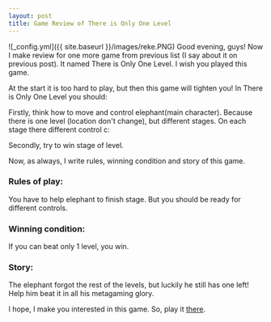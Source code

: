 ```yaml
---
layout: post
title: Game Review of There is Only One Level
---
```

![_config.yml]({{ site.baseurl }}/images/reke.PNG)
Good evening, guys! Now I make review for one more game from previous list (I say about it on previous post). It named There is Only One Level. I wish you played this game. 

At the start it is too hard to play, but then this game will tighten you! In There is Only One Level you should:

Firstly, think how to move and control elephant(main character). Because there is one level (location don't change), but different stages. On each stage there different control c:

Secondly, try to win stage of level.

Now, as always, I write rules, winning condition and story of this game.

### Rules of play:

You have to help elephant to finish stage. But you should be ready for different controls.

### Winning condition:

If you can beat only 1 level, you win.

### Story:

The elephant forgot the rest of the levels, but luckily he still has one left! Help him beat it in all his metagaming glory. 

I hope, I make you interested in this game. So, play it [there](http://www.onemorelevel.com/game/there_is_only_one_level).
